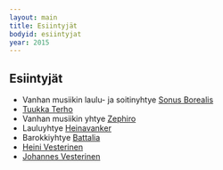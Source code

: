 ```yaml
---
layout: main
title: Esiintyjät
bodyid: esiintyjat
year: 2015
---
```

## Esiintyjät

- Vanhan musiikin laulu- ja soitinyhtye [Sonus Borealis](sonus-borealis/)
- [Tuukka Terho](tuukka-terho)
- Vanhan musiikin yhtye [Zephiro](zephiro/)
- Lauluyhtye [Heinavanker](heinavanker/)
- Barokkiyhtye [Battalia](battalia/)
- [Heini Vesterinen](vesteriset/#heini)
- [Johannes Vesterinen](vesteriset/)

